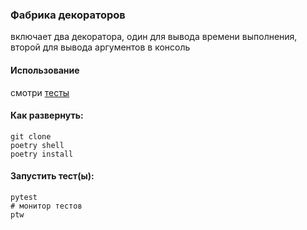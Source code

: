 ### Фабрика декораторов
включает два декоратора, один для вывода времени выполнения, второй для вывода аргументов в консоль

#### Использование

смотри [тесты](tests/) 

#### Как развернуть:

```shell
git clone 
poetry shell
poetry install
```

#### Запустить тест(ы):

```shell
pytest
# монитор тестов
ptw
```
